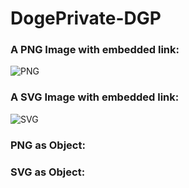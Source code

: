 # DogePrivate-DGP
<h3>A PNG Image with embedded link:</h3>

<img alt="PNG" src="http://www.plantuml.com/plantuml/png/IqmgBYbAJ2vHICv9B2vMSCfFKgZcKb28ZiueAIcmqjSlBo_NIwr8p2t8ITLBpi-DZUMgvG8fqhLJSCp9J4vLi5B8ICt9oGS0" />

<h3>A SVG Image with embedded link:</h3>

<img alt="SVG" src="http://www.plantuml.com/plantuml/svg/IqmgBYbAJ2vHICv9B2vMSCfFKgZcKb28ZiueAIcmqjSlBo_NIwr8p2t8ITLBpi-DZUMgvG8fqhLJSCp9J4vLi5B8ICt9oGS0" />

<h3>PNG as Object:</h3>

<object data="http://www.plantuml.com/plantuml/png/IqmgBYbAJ2vHICv9B2vMSCfFKgZcKb28ZiueAIcmqjSlBo_NIwr8p2t8ITLBpi-DZUMgvG8fqhLJSCp9J4vLi5B8ICt9oGS0" type="image/svg+xml"></object>  

<h3>SVG as Object:</h3>
